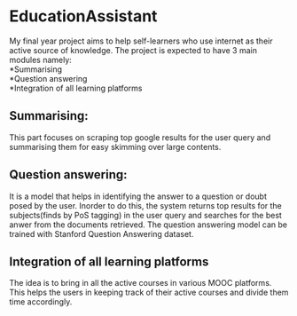 # EducationAssistant
My final year project aims to help self-learners who use internet as their active source of knowledge. The project is expected to have 3 main modules namely:
<br>*Summarising
<br>*Question answering
<br>*Integration of all learning platforms

## Summarising:
This part focuses on scraping top google results for the user query and summarising them for easy skimming over large contents.
## Question answering:
It is a model that helps in identifying the answer to a question or doubt posed by the user. Inorder to do this, the system returns top results for the subjects(finds by PoS tagging) in the user query and searches for the best anwer from the documents retrieved. The question answering model can be trained with Stanford Question Answering dataset.
## Integration of all learning platforms
The idea is to bring in all the active courses in various MOOC platforms. This helps the users in keeping track of their active courses and divide them time accordingly.
